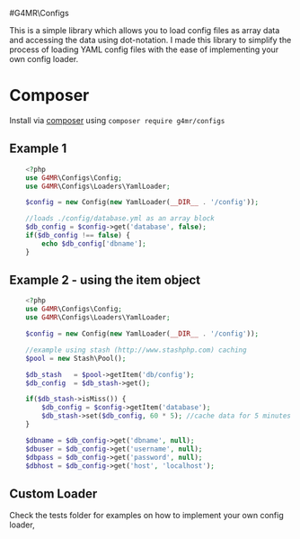 #G4MR\Configs

This is a simple library which allows you to load config files as array data
and accessing the data using dot-notation.  I made this library to simplify
the process of loading YAML config files with the ease of implementing
your own config loader.

# Composer

Install via [composer](https://packagist.org/packages/g4mr/configs) using `composer require g4mr/configs` 


## Example 1
```php
    <?php
    use G4MR\Configs\Config;
    use G4MR\Configs\Loaders\YamlLoader;

    $config = new Config(new YamlLoader(__DIR__ . '/config'));

    //loads ./config/database.yml as an array block
    $db_config = $config->get('database', false);
    if($db_config !== false) {
        echo $db_config['dbname'];
    }
```
## Example 2 - using the item object
```php
    <?php
    use G4MR\Configs\Config;
    use G4MR\Configs\Loaders\YamlLoader;

    $config = new Config(new YamlLoader(__DIR__ . '/config'));

    //example using stash (http://www.stashphp.com) caching
    $pool = new Stash\Pool();

    $db_stash   = $pool->getItem('db/config');
    $db_config  = $db_stash->get();

    if($db_stash->isMiss()) {
        $db_config = $config->getItem('database');
        $db_stash->set($db_config, 60 * 5); //cache data for 5 minutes
    }

    $dbname = $db_config->get('dbname', null);
    $dbuser = $db_config->get('username', null);
    $dbpass = $db_config->get('password', null);
    $dbhost = $db_config->get('host', 'localhost');
```

## Custom Loader

Check the tests folder for examples on how to implement your own config loader,

